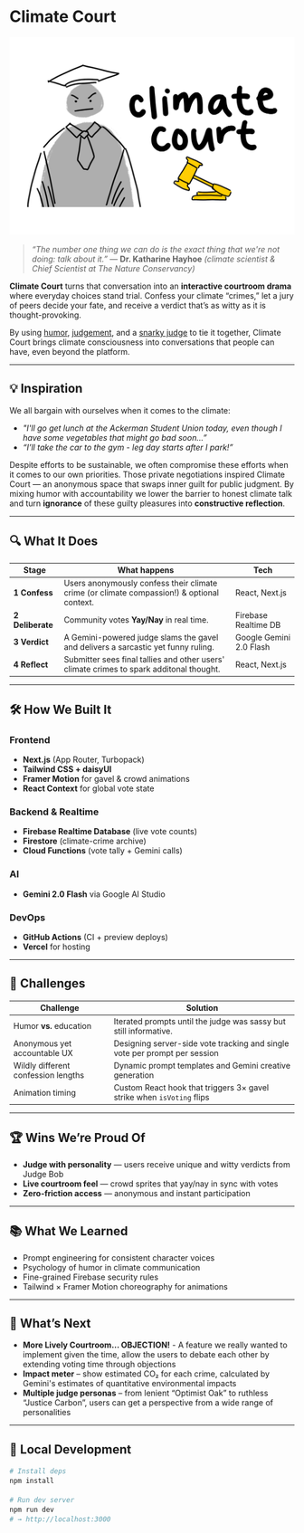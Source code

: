 # Climate Court

![Climate Court Logo](public/logo.png)

> *“The number one thing we can do is the exact thing that we're not doing: talk about it.”* — **Dr. Katharine Hayhoe**  *(climate scientist & Chief Scientist at The Nature Conservancy)*

**Climate Court** turns that conversation into an **interactive courtroom drama** where everyday choices stand trial. Confess your climate “crimes,” let a jury of peers decide your fate, and receive a verdict that’s as witty as it is thought-provoking. 

By using <ins>humor</ins>, <ins>judgement</ins>, and a <ins>snarky judge</ins> to tie it together, Climate Court brings climate consciousness into  conversations that people can have, even beyond the platform. 

---

## 💡 Inspiration

We all bargain with ourselves when it comes to the climate:

* *"I'll go get lunch at the Ackerman Student Union today, even though I have some vegetables that might go bad soon...”*  
* *“I’ll take the car to the gym - leg day starts after I park!”*

Despite efforts to be sustainable, we often compromise these efforts when it comes to our own priorities. Those private negotiations inspired Climate Court — an anonymous space that swaps inner guilt for public judgment. By mixing humor with accountability we lower the barrier to honest climate talk and turn **ignorance** of these guilty pleasures into **constructive reflection**.

---

## 🔍 What It Does

| Stage | What happens | Tech |
|-------|--------------|------|
| **1 Confess** | Users anonymously confess their climate crime (or climate compassion!) & optional context. | React, Next.js |
| **2 Deliberate** | Community votes **Yay/Nay** in real time. | Firebase Realtime DB |
| **3 Verdict** | A Gemini-powered judge slams the gavel and delivers a sarcastic yet funny ruling. | Google Gemini 2.0 Flash |
| **4 Reflect** | Submitter sees final tallies and other users' climate crimes to spark additonal thought. | React, Next.js |

---

## 🛠 How We Built It

### Frontend
* **Next.js** (App Router, Turbopack)  
* **Tailwind CSS + daisyUI**  
* **Framer Motion** for gavel & crowd animations  
* **React Context** for global vote state  

### Backend & Realtime
* **Firebase Realtime Database** (live vote counts)  
* **Firestore** (climate-crime archive)  
* **Cloud Functions** (vote tally + Gemini calls)  

### AI
* **Gemini 2.0 Flash** via Google AI Studio  

### DevOps
* **GitHub Actions** (CI + preview deploys)  
* **Vercel** for hosting  

---

## 🧩 Challenges

| Challenge | Solution |
|-----------|----------|
| Humor **vs.** education | Iterated prompts until the judge was sassy but still informative. |
| Anonymous yet accountable UX | Designing server-side vote tracking and single vote per prompt per session |
| Wildly different confession lengths | Dynamic prompt templates and Gemini creative generation |
| Animation timing | Custom React hook that triggers 3× gavel strike when `isVoting` flips |

---

## 🏆 Wins We’re Proud Of

* **Judge with personality** — users receive unique and witty verdicts from Judge Bob
* **Live courtroom feel** — crowd sprites that yay/nay in sync with votes
* **Zero-friction access** — anonymous and instant participation  

---

## 📚 What We Learned

* Prompt engineering for consistent character voices  
* Psychology of humor in climate communication  
* Fine-grained Firebase security rules  
* Tailwind × Framer Motion choreography for animations 

---

## 🚀 What’s Next
* **More Lively Courtroom... OBJECTION!** - A feature we really wanted to implement given the time, allow the users to debate each other by extending voting time through objections
* **Impact meter** – show estimated CO₂ for each crime, calculated by Gemini's estimates of quantitative environmental impacts
* **Multiple judge personas** – from lenient “Optimist Oak” to ruthless “Justice Carbon”, users can get a perspective from a wide range of personalities

---

## 🔧 Local Development

```bash
# Install deps
npm install

# Run dev server
npm run dev
# → http://localhost:3000

